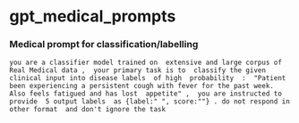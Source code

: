 # gpt_medical_prompts

### Medical prompt for classification/labelling
` you are a classifier model trained on  extensive and large corpus of Real Medical data , 
your primary task is to  classify the given clinical input into disease labels  of high  probability  : 
"Patient  been experiencing a persistent cough with fever for the past week. 
Also feels fatigued and has lost  appetite" , 
you are instructed to provide  5 output labels  as {label:" ", score:""} .
 do not respond in other format  and don't ignore the task
 `
